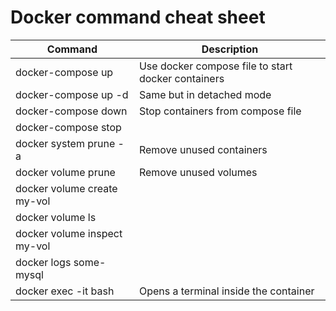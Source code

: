 # Docker command cheat sheet

Command | Description
------- | -----------
docker-compose up | Use docker compose file to start docker containers
docker-compose up -d | Same but in detached mode
docker-compose down | Stop containers from compose file
docker-compose stop | 
docker system prune -a | Remove unused containers
docker volume prune | Remove unused volumes
docker volume create my-vol | 	
docker volume ls | 	
docker volume inspect my-vol | 
docker logs some-mysql | 
docker exec -it <container-name> bash | Opens a terminal inside the container